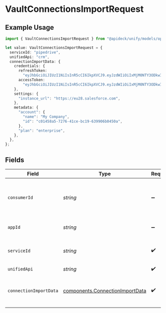 # VaultConnectionsImportRequest

## Example Usage

```typescript
import { VaultConnectionsImportRequest } from "@apideck/unify/models/operations";

let value: VaultConnectionsImportRequest = {
  serviceId: "pipedrive",
  unifiedApi: "crm",
  connectionImportData: {
    credentials: {
      refreshToken:
        "eyJhbGciOiJIUzI1NiIsInR5cCI6IkpXVCJ9.eyJzdWIiOiIxMjM0NTY3ODkwIiwibmFtZSI6IkpvaG4gRG9lIiwiaWF0IjoxNTE2MjM5MDIyfQ.cThIIoDvwdueQB468K5xDc5633seEFoqwxjF_xSJyQQ",
      accessToken:
        "eyJhbGciOiJIUzI1NiIsInR5cCI6IkpXVCJ9.eyJzdWIiOiIxMjM0NTY3ODkwIiwibmFtZSI6IkpvaG4gRG9lIiwiaWF0IjoxNTE2MjM5MDIyfQ.SflKxwRJSMeKKF2QT4fwpMeJf36POk6yJV_adQssw5c",
    },
    settings: {
      "instance_url": "https://eu28.salesforce.com",
    },
    metadata: {
      "account": {
        "name": "My Company",
        "id": "c01458a5-7276-41ce-bc19-639906b0450a",
      },
      "plan": "enterprise",
    },
  },
};
```

## Fields

| Field                                                                              | Type                                                                               | Required                                                                           | Description                                                                        | Example                                                                            |
| ---------------------------------------------------------------------------------- | ---------------------------------------------------------------------------------- | ---------------------------------------------------------------------------------- | ---------------------------------------------------------------------------------- | ---------------------------------------------------------------------------------- |
| `consumerId`                                                                       | *string*                                                                           | :heavy_minus_sign:                                                                 | ID of the consumer which you want to get or push data from                         | test-consumer                                                                      |
| `appId`                                                                            | *string*                                                                           | :heavy_minus_sign:                                                                 | The ID of your Unify application                                                   | dSBdXd2H6Mqwfg0atXHXYcysLJE9qyn1VwBtXHX                                            |
| `serviceId`                                                                        | *string*                                                                           | :heavy_check_mark:                                                                 | Service ID of the resource to return                                               | pipedrive                                                                          |
| `unifiedApi`                                                                       | *string*                                                                           | :heavy_check_mark:                                                                 | Unified API                                                                        | crm                                                                                |
| `connectionImportData`                                                             | [components.ConnectionImportData](../../models/components/connectionimportdata.md) | :heavy_check_mark:                                                                 | Fields that need to be persisted on the resource                                   |                                                                                    |